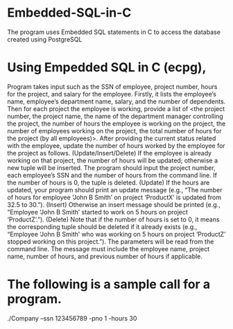 # Embedded-SQL-in-C
The program uses Embedded SQL statements in C to access the database created using PostgreSQL 
# Using Empedded SQL in C (ecpg), 
Program takes input such as the SSN of employee, project number, hours for the project, and salary for the employee. Firstly, it lists the employee’s name, employee’s department name, salary, and the number of dependents. Then for each project the employee is working, provide a list of &lt;the project number, the project name, the name of the department manager controlling the project, the number of hours the employee is working on the project, the number of employees working on the project, the total number of hours for the project (by all employees)>. After providing the current status related with the employee, update the number of hours worked by the employee for the project as follows. (Update/Insert/Delete) If the employee is already working on that project, the number of hours will be updated; otherwise a new tuple will be inserted. The program should input the project number, each employee’s SSN and the number of hours from the command line. If the number of hours is 0, the tuple is deleted. (Update) If the hours are updated, your program should print an update message (e.g., “The number of hours for employee ‘John B Smith’ on project ‘ProductX’ is updated from 32.5 to 30.”). (Insert) Otherwise an insert message should be printed (e.g., “Employee ‘John B Smith’ started to work on 5 hours on project ‘ProductZ’.”). (Delete) Note that if the number of hours is set to 0, it means the corresponding tuple should be deleted if it already exists (e.g., “Employee ‘John B Smith’ who was working on 5 hours on project ‘ProductZ’ stopped working on this project.”). The parameters will be read from the command line. The message must include the employee name, project name, number of hours, and previous number of hours if applicable.
# The following is a sample call for a program. 
./Company –ssn 123456789 -pno 1 -hours 30
